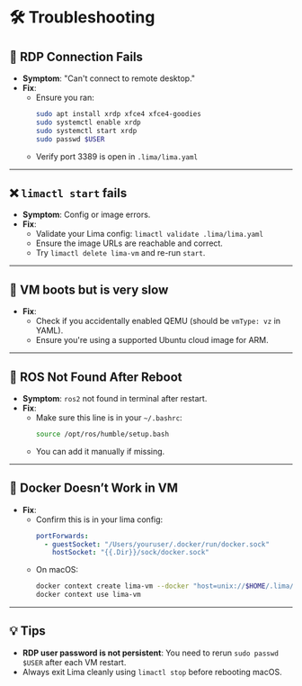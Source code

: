 # 🛠️ Troubleshooting

## 🚫 RDP Connection Fails

- **Symptom**: "Can't connect to remote desktop."
- **Fix**:
  - Ensure you ran:
    ```bash
    sudo apt install xrdp xfce4 xfce4-goodies
    sudo systemctl enable xrdp
    sudo systemctl start xrdp
    sudo passwd $USER
    ```
  - Verify port 3389 is open in `.lima/lima.yaml`

---

## ❌ `limactl start` fails

- **Symptom**: Config or image errors.
- **Fix**:
  - Validate your Lima config: `limactl validate .lima/lima.yaml`
  - Ensure the image URLs are reachable and correct.
  - Try `limactl delete lima-vm` and re-run `start`.

---

## 🐢 VM boots but is very slow

- **Fix**:
  - Check if you accidentally enabled QEMU (should be `vmType: vz` in YAML).
  - Ensure you're using a supported Ubuntu cloud image for ARM.

---

## 🔁 ROS Not Found After Reboot

- **Symptom**: `ros2` not found in terminal after restart.
- **Fix**:
  - Make sure this line is in your `~/.bashrc`:
    ```bash
    source /opt/ros/humble/setup.bash
    ```
  - You can add it manually if missing.

---

## 🐳 Docker Doesn’t Work in VM

- **Fix**:
  - Confirm this is in your lima config:
    ```yaml
    portForwards:
      - guestSocket: "/Users/youruser/.docker/run/docker.sock"
        hostSocket: "{{.Dir}}/sock/docker.sock"
    ```
  - On macOS:
    ```bash
    docker context create lima-vm --docker "host=unix://$HOME/.lima/vm/sock/docker.sock"
    docker context use lima-vm
    ```

---

## 💡 Tips

- **RDP user password is not persistent**: You need to rerun `sudo passwd $USER` after each VM restart.
- Always exit Lima cleanly using `limactl stop` before rebooting macOS.


